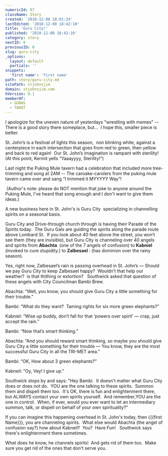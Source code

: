 ```yaml
---
numericId: 87
className: Story
created: '2010-12-08 18:01:29'
lastEdited: '2010-12-08 18:42:10'
title: 'Guru City!'
published: '2010-12-08 18:42:10'
category: story
nextID: 0
previousID: 0
slug: guru-city
_options:
  layout: default
  partials: ''
snippets:
  'first name': 'first name'
path: story/guru-city.md
sitePath: stjohnsjim
domain: stjohnsjim.com
hVersion: 0.1
memberOf:
  - GUNAS
  - TAROT
---
```


I apologize for the uneven nature of yesterdays &quot;wrestling with memes&quot; -- There is a good story there someplace, but... &nbsp;I hope this, smaller piece is better.

St. John&rsquo;s is a festival of lights this season,&nbsp; non blinking white, against a centerpiece in each intersection that goes from red to green, then yellow and back to red again!&nbsp; Our St. John&rsquo;s imagination is rampant with sterility!&nbsp; (At this point, Kermit yells &ldquo;Yaaayyyy, Sterility!&rdquo;)

Last night the Puking Mule tavern had a celebration that included more tree-trimming and song at 2AM -- The caroake-carolers from the puking mule tavern came over and sang &ldquo;I trimmed it MYYYYY Way&rdquo;!

&nbsp;(Author's note: please do NOT mention that joke to anyone around the Puking Mule, I've heard that song enough and I don't want to give them ideas.)

A new business here in St. John's is Guru City &nbsp;specializing in channelling spirits on a seasonal basis.

Guru City and Drive-through church through is having their Parade of the Spirits today. &nbsp;The Guru Gals are guiding the spirits along the parade route above Lombard St.&nbsp; If you look about 40 feet above the street, you won&rsquo;t see them (they are invisible), but Guru City is channeling over 40 angels and spirits from **Abachta&nbsp;** (one of the 7 angels of confusion) to **Kabniel** (invoked to cure stupidity.) to **Zalbesael** : (has dominion over the rainy season).

Yes, right now, Zalbesael&rsquo;s rain is passing overhead in St. John&rsquo;s &mdash; Should we pay Guru City to keep Zalbesael happy?&nbsp; Wouldn&rsquo;t that help our weather?&nbsp; is that thithing or extortion? &nbsp; Southwick asked that question of these angels with City Councilman Bambi Brew.

Abachta: &ldquo;Well, you know, you should give Guru City a little something for their trouble.&rdquo;

Bambi: &ldquo;What do they want?&nbsp; Taming rights for six more green elephants?&rdquo;

Kabniel: &ldquo;Wise up buddy, don&rsquo;t fall for that &lsquo;powers over spirit&rsquo; &mdash; crap, just accept the rain.&rdquo;

Bambi: &ldquo;Now that&rsquo;s smart thinking.&rdquo;

Abachta: &ldquo;And you should reward smart thinking, so maybe you should give Guru City a little something for their trouble &mdash; You know, they are the most successful Guru City in all the TRI-MET area.&rdquo;

Bambi: &ldquo;OK, How about 3 green elephants?&rdquo;

Kabneil: &quot;Oy, Vey! I give up.&quot;

Southwick stops by and says: &quot;Hey Bambi. &nbsp;It doesn't matter what Guru City does or does not do. &nbsp;YOU are the one talking to these spirits. &nbsp;Summon them and dispell them too. &nbsp;It's OK, there is fun and enlightenment there, but ALWAYS contact your own spirits yourself. &nbsp;And remember,YOU are the one in control. &nbsp;When, if ever, would you ever want to let an intermediary summon, talk, or dispell on behalf of your own spirituality?&quot;

If you can imagine this happening overhead in St. John's today, then {{{first Name}}}, you are channeling spirits. &nbsp;What else would Abachta (the angel of confusion say?) how about Kabneil? &nbsp;You? &nbsp;Have Fun! &nbsp; Southwick says there's enlightenment there sometimes.

What does he know, he channels spirits! &nbsp;And gets rid of them too. &nbsp;Make sure you get rid of the ones that don't serve you.
